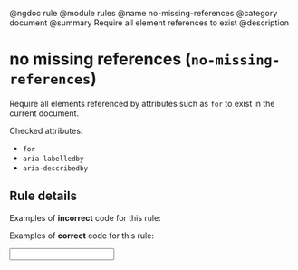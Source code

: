 @ngdoc rule
@module rules
@name no-missing-references
@category document
@summary Require all element references to exist
@description

# no missing references (`no-missing-references`)

Require all elements referenced by attributes such as `for` to exist in the
current document.

Checked attributes:

- `for`
- `aria-labelledby`
- `aria-describedby`

## Rule details

Examples of **incorrect** code for this rule:

<validate name="incorrect" rules="no-missing-references">
    <label for="missing-input"></label>
    <div aria-labelledby="missing-text"></div>
    <div aria-describedby="missing-text"></div>
</validate>

Examples of **correct** code for this rule:

<validate name="correct" rules="no-missing-references">
    <label for="my-input"></label>
    <div id="verbose-text"></div>
    <div aria-labelledby="verbose-text"></div>
    <div aria-describedby="verbose-text"></div>
    <input id="my-input">
</validate>
